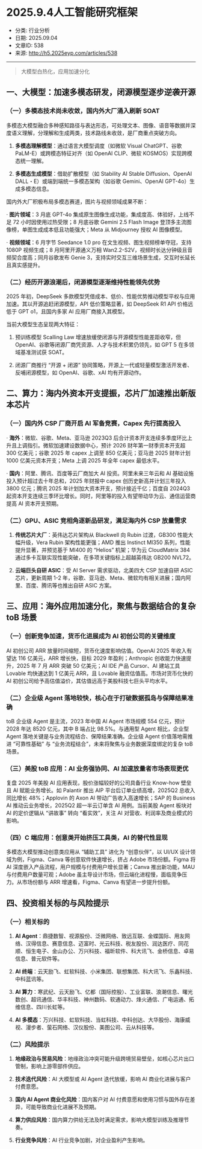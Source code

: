 # 2025.9.4人工智能研究框架

- 分类: 行业分析
- 日期: 2025.09.04
- 文章ID: 538
- 来源: http://h5.2025eyp.com/articles/538

---

> 大模型白热化，应用加速分化

## **一、大模型：加速多模态研发，闭源模型逐步逆袭开源**

### **（一）多模态技术尚未收敛，国内外大厂涌入刷新 SOAT**

多模态大模型融合多种感知路径与表达形态，可处理文本、图像、语音等数据并深度语义理解，分理解和生成两类，技术路线未收敛，是厂商重点突破方向。

1. **多模态理解模型**：通过语言大模型调度（如微软 Visual ChatGPT、谷歌 PaLM-E）或跨模态特征对齐（如 OpenAI CLIP、微软 KOSMOS）实现跨模态统一理解。

2. **多模态生成模型**：借助扩散模型（如 Stability AI Stable Diffusion、OpenAI DALL・E）或端到端统一多模态架构（如谷歌 Gemini、OpenAI GPT-4o）生成多模态信息。

国内外大厂积极布局多模态赛道，图片与视频领域成果不断：

· **图片领域**：3 月底 GPT-4o 集成原生图像生成功能，集成度高、体验好，上线不足 72 小时因使用过热受限；8 月底谷歌 Gemini 2.5 Flash Image 登顶多主流图像榜，单图生成成本低且功能强大；Meta 从 Midjourney 授权 AI 图像模型。

· **视频领域**：6 月字节 Seedance 1.0 pro 在文生视频、图生视频榜单夺冠，支持 1080P 视频生成；8 月阿里开源通义万相 Wan2.2-S2V，视频时长达分钟级且音频契合度高；同月谷歌发布 Genie 3，支持实时交互三维场景生成，交互时长延长且真实感提升。

### **（二）经历开源浪潮后，闭源模型逐渐维持性能领先优势**

2025 年初，DeepSeek 多款模型凭借成本、低价、性能优势推动模型平权与应用加速。其以开源追赶闭源模型，API 低价策略显著，如 DeepSeek R1 API 价格远低于 GPT o1，且国内多家 AI 应用厂商接入其模型。

当前大模型生态呈现两大特征：

1. 预训练模型 Scalling Law 增速放缓使闭源与开源模型性能差距收窄，但 OpenAI、谷歌等闭源厂商凭资源、人才与技术积累仍领先，如 GPT 5 在多领域基准测试获 SOAT。

2. 闭源厂商推行 “开源 + 闭源” 协同策略，开源上一代或轻量模型激活开发者、反哺闭源模型，如 OpenAI、谷歌、xAl 均有开源动作。

## **二、算力：海内外资本开支提振，芯片厂加速推出新版本芯片**

### **（一）国内外 CSP 厂商开启 AI 军备竞赛，Capex 先行提高投入**

· **海外**：微软、谷歌、Meta、亚马逊 2023Q3 后合计资本开支连续多季度环比上升且上调指引。微软加速建设数据中心，预计 2026 财年第一财季资本开支超 300 亿美元；谷歌 2025 年 capex 上调至 850 亿美元；亚马逊 2025 财年计划 1000 亿美元资本开支；Meta 上调 2025 年全年 capex 最低水平。

· **国内**：阿里、腾讯、百度等云厂商加大 AI 投资。阿里未来三年云和 AI 基础设施投入预计超过去十年总和，2025 年财报中 capex 创历史新高并计划三年投入 3800 亿元；腾讯 2025 年计划加大资本开支，预计接近千亿；百度自 2024Q3 起资本开支连续三季环比增长。同时，阿里等的投入有望带动华为云、通信运营商提高 AI 资本开支预期。

### **（二）GPU、ASIC 竞相角逐新品研发，满足海内外 CSP 放量需求**

1. **传统芯片大厂**：英伟达芯片架构从 Blackwell 向 Rubin 过渡，GB300 性能大幅升级，Vera Rubin 架构性能更强；AMD 推出 Instinct MI350 系列，性能提升显著，并预览基于 MI400 的 “Helios” 机架；华为云 CloudMatrix 384 通过多卡互联实现性能突破，在多项关键指标上超越英伟达 GB200 NVL72。

2. **云端巨头自研 ASIC**：受 AI Server 需求驱动，北美四大 CSP 加速自研 ASIC 芯片，更新周期 1-2 年，谷歌、亚马逊、Meta、微软均有相关进展；国内阿里、百度、腾讯等也推出自研 ASIC 方案。

## **三、应用：海外应用加速分化，聚焦与数据结合的复杂 toB 场景**

### **（一）创新竞争加速，货币化进展成为 AI 初创公司的关键维度**

AI 初创公司 ARR 放量时间缩短，货币化速度影响估值。OpenAl 2025 年收入有望达 116 亿美元，ARR 增长快，目标 2029 年盈利；Anthropic 创收能力快速提升，2025 年 7 月 ARR 突破 50 亿美元；AI IDE 产品 Cursor、AI 建站工具 Lovable 均快速达到 1 亿美元 ARR，且 Lovable 融资估值高。市场对货币化快的 AI 初创公司给予高估值溢价，其估值远高于美股科技七巨头平均水平。

### **（二）企业级 Agent 落地较快，核心在于打破数据孤岛与保障结果准确**

toB 企业级 Agent 是主流，2023 年中国 AI Agent 市场规模 554 亿元，预计 2028 年达 8520 亿元，其中 B 端占比 98.5%。与通用型 Agent 相比，企业型 Agent 落地关键是与业务流程结合、保障结果准确。企业级 Agent 价值落地需推进 “可靠性基础” 与 “业务流程结合”，未来将聚焦与业务数据深度绑定的复杂 toB 场景。

### **（三）美股 toB 应用：AI 业务强协同、AI 加速放量者市场表现更优**

复盘 2025 年美股 AI 应用表现，股价涨幅较好的公司具备行业 Know-how 壁垒且 AI 赋能业务增长。如 Palantir 推出 AIP 平台后订单业绩高增，2025Q2 总收入同比增长 48%；Applovin 的 Axon AI 带动广告收入高速增长；SAP 的 Business AI 推动云业务增长，2025Q2 超一半云订单含 AI 用例。当前美股 Agent 板块对 AI 的定价逻辑从 “讲故事” 转向 “看实效”，关注 AI 对营收、利润率及商业模式的影响。

### **（四）C 端应用：创意类开始挤压工具类，AI 的替代性显现**

多模态大模型推动创意类应用从 “辅助工具” 进化为 “创意伙伴”，以 UI/UX 设计领域为例，Figma、Canva 等创意软件快速增长，挤占 Adobe 市场份额。Figma 将 AI 深度嵌入产品流程，用户规模与付费用户增长显著；Canva 推出新功能，MAU 与付费用户数量可观；Adobe 虽主导设计市场，但云端化进程慢，面临竞争压力。从市场份额与 ARR 增速看，Figma、Canva 有望进一步提升份额。

## **四、投资相关标的与风险提示**

### **（一）相关标的**

1. **AI Agent**：鼎捷数智、视源股份、泛微网络、致远互联、金蝶国际、用友网络、汉得信息、赛意信息、迈富时、光云科技、税友股份、润达医疗、同花顺、恒生电子、金山办公、万兴科技、福昕软件、科大讯飞、金桥信息、卓易信息、普元软件等。

2. **AI 终端**：云天励飞、虹软科技、小米集团、联想集团、科大讯飞、乐鑫科技、中科蓝讯等。

3. **AI 算力**：寒武纪、云天励飞、亿都（国际控股）、工业富联、浪潮信息、曙光数创、超讯通信、华丰科技、神州数码、软通动力、烽火通信、广电运通、拓维信息、四川长虹等。

4. **AI 多模态**：万兴科技、虹软科技、当虹科技、中科创达、大华股份、海康威视、漫步者、萤石网络、汉仪股份、美图公司、云从科技等。

### **（二）风险提示**

1. **地缘政治与贸易风险**：地缘政治冲突可能升级跨境贸易壁垒，如核心芯片出口管制，影响上游零部件供应。

2. **技术迭代风险**：AI 大模型或 AI Agent 迭代放缓，影响 AI 商业化进展与客户付费意愿。

3. **国内 AI Agent 商业化风险**：国内客户对 AI 付费意愿和使用习惯与国外存在差异，可能导致商业化进展不及预期。

4. **算力供应风险**：国内算力供给无法及时满足需求，影响大模型训练及推理节奏。

5. **行业竞争风险**：AI 行业竞争加剧，对企业盈利产生影响。
